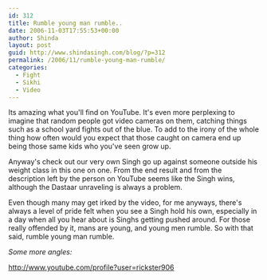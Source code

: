 ```yaml
---
id: 312
title: Rumble young man rumble..
date: 2006-11-03T17:55:53+00:00
author: Shinda
layout: post
guid: http://www.shindasingh.com/blog/?p=312
permalink: /2006/11/rumble-young-man-rumble/
categories:
  - Fight
  - Sikhi
  - Video
---
```

<p align="center">
</p>

Its amazing what you'll find on YouTube. It's even more perplexing to imagine that random people got video cameras on them, catching things such as a school yard fights out of the blue. To add to the irony of the whole thing how often would you expect that those caught on camera end up being those same kids who you've seen grow up.

Anyway's check out our very own Singh go up against someone outside his weight class in this one on one. From the end result and from the description left by the person on YouTube seems like the Singh wins, although the Dastaar unraveling is always a problem.

Even though many may get irked by the video, for me anyways, there's always a level of pride felt when you see a Singh hold his own, especially in a day when all you hear about is Singhs getting pushed around. For those really offended by it, mans are young, and young men rumble. So with that said, rumble young man rumble.

_Some more angles:_

<http://www.youtube.com/profile?user=rickster906>